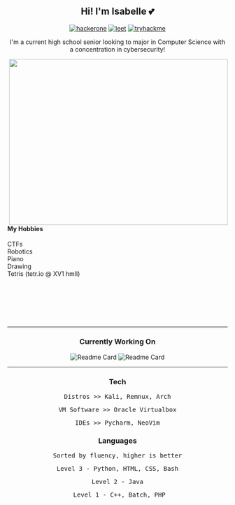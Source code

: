 <h2 align="center"> Hi! I'm Isabelle 💕 </h2>

<div align="center">
  
  [![hackerone](https://img.shields.io/badge/Hackerone-pink)](https://hackerone.com/xv11?type=user)
  [![leet](https://img.shields.io/badge/Leetcode-pink)](https://leetcode.com/pwnedbyisa/)
  [![tryhackme](https://img.shields.io/badge/TryHackMe-pink)](https://tryhackme.com/p/xv1)
  
</div>

<p align="center">I'm a current high school senior looking to major in Computer Science with a concentration in cybersecurity! </p>

<!--merko w green buttons was prev theme-->
<img align="right" padding="none" src="https://github-readme-stats.vercel.app/api?username=pwnedbyisa&theme=rose_pine&show_icons=true&rank_icon=percentile" width="500" height="380"/>

<br><br><br><br>
#### My Hobbies
CTFs <br>
Robotics <br>
Piano <br>
Drawing <br>
Tetris (tetr.io @ XV1 hmll) <br><br>

<br><br><br><br>

___

<h3 align="center"> Currently Working On </h2>
<!-- fun fact if you put a space between the div n links it magically works-->
<div align="center">
  
  ![Readme Card](https://github-readme-stats.vercel.app/api/pin/?username=pwnedbyisa&repo=terminal-calc&theme=rose_pine)
  ![Readme Card](https://github-readme-stats.vercel.app/api/pin/?username=pwnedbyisa&repo=dcd&theme=rose_pine)

</div>

___

<div align="center">
  <h3>Tech</h3>
  <p><pre>Distros >> Kali, Remnux, Arch</pre></p>
  <p><pre>VM Software >> Oracle Virtualbox</pre></p>
  <p><pre>IDEs >> Pycharm, NeoVim</pre></p>
</div>

<!--![](https://github-readme-stats.vercel.app/api/top-langs/?username=pwnedbyisa&layout=compact&theme=merko&hide_title=true)-->

<div align="center">
  <h3>Languages</h3>
  <p><pre>Sorted by fluency, higher is better</pre></p>
  <p><pre>Level 3 - Python, HTML, CSS, Bash</pre></p>
  <p><pre>Level 2 - Java</pre></p>
  <p><pre> Level 1 - C++, Batch, PHP</pre></p>
</div>

<!-- ![Top Langs](https://github-readme-stats.vercel.app/api/top-langs/?username=pwnedbyisa&theme=merko&layout=compact&hide_title=true) -->


